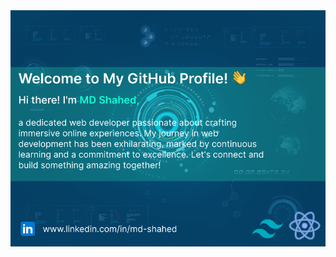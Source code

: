 <a href="www.linkedin.com/in/md-shahed">
<img  src="./images/bacground-image.png" alt="background image" />
</a>